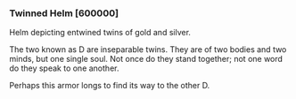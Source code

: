 ### Twinned Helm [600000]

Helm depicting entwined twins of gold and silver.

The two known as D are inseparable twins. They are of two bodies and two minds, but one single soul. Not once do they stand together; not one word do they speak to one another.

Perhaps this armor longs to find its way to the other D.